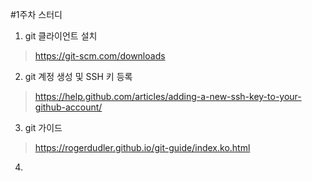 #1주차 스터디

1. git 클라이언트 설치
> https://git-scm.com/downloads
   
2. git 계정 생성 및 SSH 키 등록
> https://help.github.com/articles/adding-a-new-ssh-key-to-your-github-account/

3. git 가이드
> https://rogerdudler.github.io/git-guide/index.ko.html

4. 
